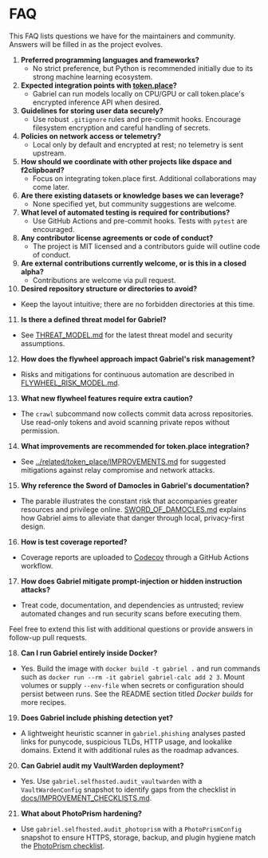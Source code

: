 # FAQ

This FAQ lists questions we have for the maintainers and community. Answers will be filled in as the project evolves.

1. **Preferred programming languages and frameworks?**
   - No strict preference, but Python is recommended initially due to its strong machine learning ecosystem.
2. **Expected integration points with [token.place](https://github.com/futuroptimist/token.place)?**
   - Gabriel can run models locally on CPU/GPU or call token.place's encrypted inference API when desired.
3. **Guidelines for storing user data securely?**
   - Use robust `.gitignore` rules and pre-commit hooks. Encourage filesystem encryption and careful handling of secrets.
4. **Policies on network access or telemetry?**
   - Local only by default and encrypted at rest; no telemetry is sent upstream.
5. **How should we coordinate with other projects like dspace and f2clipboard?**
   - Focus on integrating token.place first. Additional collaborations may come later.
6. **Are there existing datasets or knowledge bases we can leverage?**
   - None specified yet, but community suggestions are welcome.
7. **What level of automated testing is required for contributions?**
   - Use GitHub Actions and pre-commit hooks. Tests with `pytest` are encouraged.
8. **Any contributor license agreements or code of conduct?**
   - The project is MIT licensed and a contributors guide will outline code of conduct.
9. **Are external contributions currently welcome, or is this in a closed alpha?**
   - Contributions are welcome via pull request.
10. **Desired repository structure or directories to avoid?**
   - Keep the layout intuitive; there are no forbidden directories at this time.
11. **Is there a defined threat model for Gabriel?**
   - See [THREAT_MODEL.md](THREAT_MODEL.md) for the latest threat model and security assumptions.
12. **How does the flywheel approach impact Gabriel's risk management?**
   - Risks and mitigations for continuous automation are described in [FLYWHEEL_RISK_MODEL.md](FLYWHEEL_RISK_MODEL.md).
13. **What new flywheel features require extra caution?**
- The `crawl` subcommand now collects commit data across repositories. Use read-only tokens and avoid scanning private repos without permission.
14. **What improvements are recommended for token.place integration?**
   - See [../related/token_place/IMPROVEMENTS.md](../related/token_place/IMPROVEMENTS.md) for suggested mitigations against relay compromise and network attacks.
15. **Why reference the Sword of Damocles in Gabriel's documentation?**
   - The parable illustrates the constant risk that accompanies greater resources and privilege online. [SWORD_OF_DAMOCLES.md](SWORD_OF_DAMOCLES.md) explains how Gabriel aims to alleviate that danger through local, privacy-first design.
16. **How is test coverage reported?**
   - Coverage reports are uploaded to [Codecov](https://about.codecov.io/) through a GitHub Actions workflow.

17. **How does Gabriel mitigate prompt-injection or hidden instruction attacks?**
   - Treat code, documentation, and dependencies as untrusted; review automated changes and run security scans before executing them.

Feel free to extend this list with additional questions or provide answers in follow-up pull requests.

18. **Can I run Gabriel entirely inside Docker?**
   - Yes. Build the image with `docker build -t gabriel .` and run commands such as
     `docker run --rm -it gabriel gabriel-calc add 2 3`. Mount volumes or supply `--env-file`
     when secrets or configuration should persist between runs. See the README section
     titled *Docker builds* for more recipes.
19. **Does Gabriel include phishing detection yet?**
   - A lightweight heuristic scanner in `gabriel.phishing` analyses pasted links for
     punycode, suspicious TLDs, HTTP usage, and lookalike domains. Extend it with
     additional rules as the roadmap advances.
20. **Can Gabriel audit my VaultWarden deployment?**
   - Yes. Use `gabriel.selfhosted.audit_vaultwarden` with a
     `VaultWardenConfig` snapshot to identify gaps from the checklist in
     [docs/IMPROVEMENT_CHECKLISTS.md](../IMPROVEMENT_CHECKLISTS.md#vaultwarden).
21. **What about PhotoPrism hardening?**
   - Use `gabriel.selfhosted.audit_photoprism` with a
     `PhotoPrismConfig` snapshot to ensure HTTPS, storage, backup, and
     plugin hygiene match the [PhotoPrism checklist](../IMPROVEMENT_CHECKLISTS.md#photoprism).
